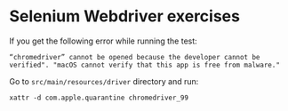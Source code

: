 # Selenium Webdriver exercises

If you get the following error while running the test:

`“chromedriver” cannot be opened because the developer cannot be verified". "macOS cannot verify that this app is free from malware."`

Go to `src/main/resources/driver` directory and run:

`xattr -d com.apple.quarantine chromedriver_99` 